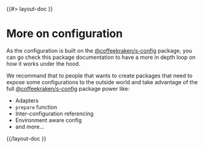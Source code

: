 <!-- 
 * @name            More...
 * @namespace       doc.config
 * @type            Markdown
 * @platform        md
 * @status          stable
 * @menu            Documentation / Configuration           /doc/config/more
 *
 * @since           2.0.0
 * @author    Olivier Bossel <olivier.bossel@gmail.com> (https://olivierbossel.com)
-->

{{#> layout-doc }}

# More on configuration

As the configuration is built on the [@coffeekraken/s-config](https://www.npmjs.com/package/@coffeekraken/s-config) package, you can go check this package documentation to have a more in depth loop on how it works under the hood.

We recommand that to people that wants to create packages that need to expose some configurations to the outside world and take advantage of the full [@coffeekraken/s-config](https://www.npmjs.com/package/@coffeekraken/s-config) package power like:

- Adapters
- ```prepare``` function
- Inter-configuration referencing
- Environment aware config
- and more...

{{/layout-doc }}